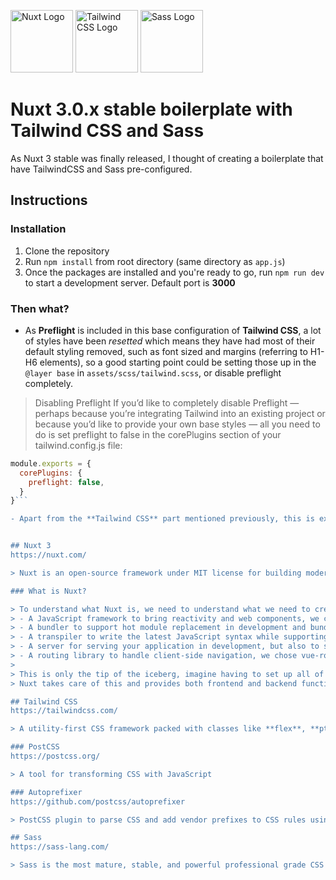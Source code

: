 <img src="https://nuxtjs.org/design-kit/colored-logo.png" alt="Nuxt Logo" width="100px" height="100px"> <img src="https://upload.wikimedia.org/wikipedia/commons/d/d5/Tailwind_CSS_Logo.svg" alt="Tailwind CSS Logo" width="100px" height="100px"> <img src="https://sass-lang.com/assets/img/styleguide/seal-color-aef0354c.png" alt="Sass Logo" width="100px" height="100px">

# Nuxt 3.0.x stable boilerplate with Tailwind CSS and Sass
As Nuxt 3 stable was finally released, I thought of creating a boilerplate that have TailwindCSS and Sass pre-configured.

## Instructions
### Installation
1. Clone the repository
2. Run `npm install` from root directory (same directory as `app.js`)
3. Once the packages are installed and you're ready to go, run `npm run dev` to start a development server. Default port is **3000**

### Then what?
- As **Preflight** is included in this base configuration of **Tailwind CSS**, a lot of styles have been *resetted* which means they have had most of their default styling removed, such as font sized and margins (referring to H1-H6 elements), so a good starting point could be setting those up in the `@layer base` in `assets/scss/tailwind.scss`, or disable preflight completely. 

> Disabling Preflight
> If you’d like to completely disable Preflight — perhaps because you’re integrating Tailwind into an existing project or because you’d like to provide your own base styles — all you need to do is set preflight to false in the corePlugins section of your tailwind.config.js file:

```tailwind.config.js
module.exports = {
  corePlugins: {
    preflight: false,
  }
}```

- Apart from the **Tailwind CSS** part mentioned previously, this is exactly like the normal starter app from Nuxt, which means you'll have to setup the project as usual, such as adding specific directories such as **components** or **pages**. I first thought of adding this but I realize that not all developers setup Nuxt the same so I simply skipped it.


## Nuxt 3
https://nuxt.com/

> Nuxt is an open-source framework under MIT license for building modern and performant web applications that can be deployed on any platform running JavaScript.

### What is Nuxt?

> To understand what Nuxt is, we need to understand what we need to create a modern application:
> - A JavaScript framework to bring reactivity and web components, we chose Vue.js.
> - A bundler to support hot module replacement in development and bundle your code for production, we support both webpack 5 and Vite.
> - A transpiler to write the latest JavaScript syntax while supporting legacy browsers, we use esbuild for that.
> - A server for serving your application in development, but also to support server-side rendering or API routes, Nuxt uses h3 for deployment versatility such as serverless, workers, Node.js and unmatched performance.
> - A routing library to handle client-side navigation, we chose vue-router.
> 
> This is only the tip of the iceberg, imagine having to set up all of this for your project, make it work, and then, maintain it over time. We have been doing this since October 2016, tuning all the configurations to provide the best optimization and performance for any Vue application.
> Nuxt takes care of this and provides both frontend and backend functionality so you can focus on what matters: **creating your web application**.

## Tailwind CSS
https://tailwindcss.com/

> A utility-first CSS framework packed with classes like **flex**, **pt-4**, **text-center** and **rotate-90** that can be composed to build any design, directly in your markup.

### PostCSS
https://postcss.org/

> A tool for transforming CSS with JavaScript

### Autoprefixer
https://github.com/postcss/autoprefixer

> PostCSS plugin to parse CSS and add vendor prefixes to CSS rules using values from Can I Use. It is recommended by Google and used in Twitter and Alibaba.

## Sass
https://sass-lang.com/

> Sass is the most mature, stable, and powerful professional grade CSS extension language in the world.